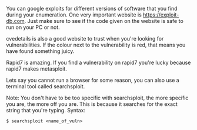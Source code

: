 You can google exploits for different versions of software that you find during your enumeration. One very important website is https://exploit-db.com. Just make sure to see if the code given on the website is safe to run on your PC or not. 

cvedetails is also a good website to trust when you're looking for vulnerabilities. If the colour next to the vulnerability is red, that means you have found something juicy.

Rapid7 is amazing. If you find a vulnerability on rapid7 you're lucky because rapid7 makes metasploit. 

Lets say you cannot run a browser for some reason, you can also use a terminal tool called searchsploit.

Note: You don't have to be too specific with searchsploit, the more specific you are, the more off you are. This is because it searches for the exact string that you're typing. Syntax:

```
$ searchsploit <name_of_vuln>
```


